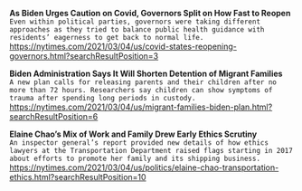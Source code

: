 **As Biden Urges Caution on Covid, Governors Split on How Fast to Reopen**\
`Even within political parties, governors were taking different approaches as they tried to balance public health guidance with residents’ eagerness to get back to normal life.`\
https://nytimes.com/2021/03/04/us/covid-states-reopening-governors.html?searchResultPosition=3

**Biden Administration Says It Will Shorten Detention of Migrant Families**\
`A new plan calls for releasing parents and their children after no more than 72 hours. Researchers say children can show symptoms of trauma after spending long periods in custody.`\
https://nytimes.com/2021/03/04/us/migrant-families-biden-plan.html?searchResultPosition=6

**Elaine Chao’s Mix of Work and Family Drew Early Ethics Scrutiny**\
`An inspector general’s report provided new details of how ethics lawyers at the Transportation Department raised flags starting in 2017 about efforts to promote her family and its shipping business.`\
https://nytimes.com/2021/03/04/us/politics/elaine-chao-transportation-ethics.html?searchResultPosition=10

